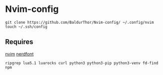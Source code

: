 # Nvim-config

```
git clone https://github.com/BaldurThor/Nvim-config/ ~/.config/nvim
touch ~/.ssh/config
```

## Requires

[nvim](https://github.com/neovim/neovim/blob/master/INSTALL.md#linux)
[nerdfont](https://www.nerdfonts.com/)

```
ripgrep lua5.1 luarocks curl python3 python3-pip python3-venv fd-find npm
```

